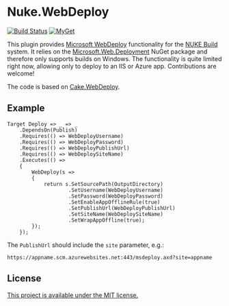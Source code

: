 # Nuke.WebDeploy

[![Build Status](https://jenkins.dangl.me/buildStatus/icon?job=Nuke.WebDeploy.Tests)](https://jenkins.dangl.me/job/Nuke.WebDeploy.Tests/)
[![MyGet](https://img.shields.io/myget/dangl/v/Nuke.WebDeploy.svg)]()

This plugin provides [Microsoft WebDeploy](https://www.iis.net/downloads/microsoft/web-deploy) functionality
for the [NUKE Build](https://github.com/nuke-build/nuke) system. It relies on the [Microsoft.Web.Deployment](https://www.nuget.org/packages/Microsoft.Web.Deployment/)
NuGet package and therefore only supports builds on Windows. The functionality is quite limited right now, allowing only to deploy
to an IIS or Azure app. Contributions are welcome!

The code is based on [Cake.WebDeploy](https://github.com/SharpeRAD/Cake.WebDeploy).

## Example

```
Target Deploy => _ => _
    .DependsOn(Publish)
    .Requires(() => WebDeployUsername)
    .Requires(() => WebDeployPassword)
    .Requires(() => WebDeployPublishUrl)
    .Requires(() => WebDeploySiteName)
    .Executes(() =>
    {
        WebDeploy(s =>
        {
            return s.SetSourcePath(OutputDirectory)
                    .SetUsername(WebDeployUsername)
                    .SetPassword(WebDeployPassword)
                    .SetEnableAppOfflineRule(true)
                    .SetPublishUrl(WebDeployPublishUrl)
                    .SetSiteName(WebDeploySiteName)
                    .SetWrapAppOffline(true);
        });
    });
```

The `PublishUrl` should include the `site` parameter, e.g.:

    https://appname.scm.azurewebsites.net:443/msdeploy.axd?site=appname

## License

[This project is available under the MIT license.](LICENSE.md)
